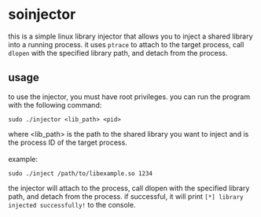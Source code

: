 # soinjector
this is a simple linux library injector that allows you to inject a shared library into a running process. it uses `ptrace` to attach to the target process, call `dlopen` with the specified library path, and detach from the process.

## usage
to use the injector, you must have root privileges. you can run the program with the following command:
```
sudo ./injector <lib_path> <pid>
```
where <lib_path> is the path to the shared library you want to inject and <pid> is the process ID of the target process.<br><br>
example:
```
sudo ./inject /path/to/libexample.so 1234
```
the injector will attach to the process, call dlopen with the specified library path, and detach from the process. if successful, it will print `[*] library injected successfully!` to the console.
